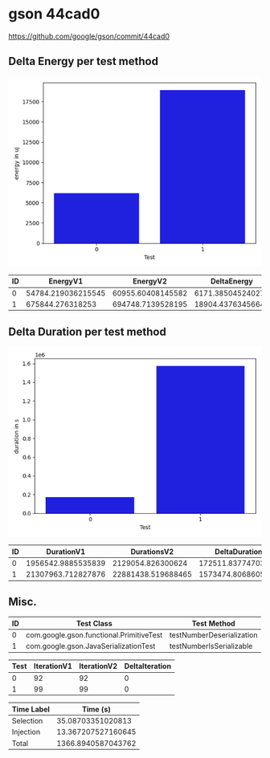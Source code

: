# gson 44cad0


https://github.com/google/gson/commit/44cad0



## Delta Energy per test method

![](./gson_delta_energy_0_v.png)


| ID | EnergyV1 | EnergyV2 | DeltaEnergy |
| --- | --- | --- | --- |
| 0 | 54784.219036215545 | 60955.60408145582 | 6171.385045240277 |
| 1 | 675844.276318253 | 694748.7139528195 | 18904.43763456645 |

## Delta Duration per test method

![](./gson_delta_duration_0_v.png)


| ID | DurationV1 | DurationsV2 | DeltaDuration |
| --- | --- | --- | --- |
| 0 | 1956542.9885535839 | 2129054.826300624 | 172511.83774703997 |
| 1 | 21307963.712827876 | 22881438.519688465 | 1573474.8068605885 |

## Misc.

| ID | Test Class | Test Method |
| --- | --- | --- |
| 0 | com.google.gson.functional.PrimitiveTest | testNumberDeserialization |
| 1 | com.google.gson.JavaSerializationTest | testNumberIsSerializable |




| Test | IterationV1 | IterationV2 | DeltaIteration |
| --- | --- | --- | --- |
| 0 | 92 | 92 | 0 |
| 1 | 99 | 99 | 0 |



| Time Label | Time (s) |
| --- | --- |
| Selection | 35.08703351020813 |
| Injection | 13.367207527160645 |
| Total | 1366.8940587043762 |


